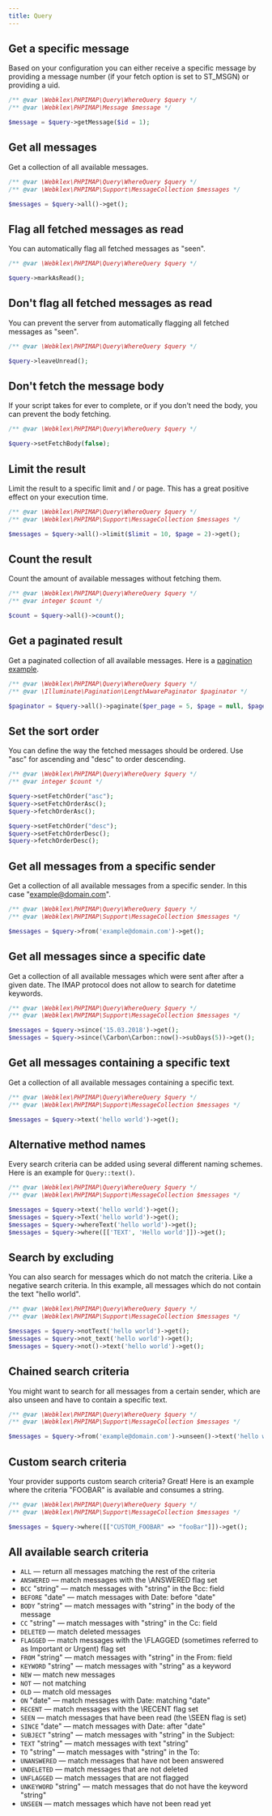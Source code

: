 ```yaml
---
title: Query
---
```


## Get a specific message
Based on your configuration you can either receive a specific message by providing a message number (if your fetch
option is set to ST_MSGN) or providing a uid.

```php
/** @var \Webklex\PHPIMAP\Query\WhereQuery $query */
/** @var \Webklex\PHPIMAP\Message $message */

$message = $query->getMessage($id = 1);
```


## Get all messages
Get a collection of all available messages.

```php
/** @var \Webklex\PHPIMAP\Query\WhereQuery $query */
/** @var \Webklex\PHPIMAP\Support\MessageCollection $messages */

$messages = $query->all()->get();
```


## Flag all fetched messages as read
You can automatically flag all fetched messages as "seen".

```php
/** @var \Webklex\PHPIMAP\Query\WhereQuery $query */

$query->markAsRead();
```


## Don't flag all fetched messages as read
You can prevent the server from automatically flagging all fetched messages as "seen".

```php
/** @var \Webklex\PHPIMAP\Query\WhereQuery $query */

$query->leaveUnread();
```


## Don't fetch the message body
If your script takes for ever to complete, or if you don't need the body, you can prevent the body fetching.

```php
/** @var \Webklex\PHPIMAP\Query\WhereQuery $query */

$query->setFetchBody(false);
```


## Limit the result
Limit the result to a specific limit and / or page. This has a great positive effect on your execution time.

```php
/** @var \Webklex\PHPIMAP\Query\WhereQuery $query */
/** @var \Webklex\PHPIMAP\Support\MessageCollection $messages */

$messages = $query->all()->limit($limit = 10, $page = 2)->get();
```


## Count the result
Count the amount of available messages without fetching them.

```php
/** @var \Webklex\PHPIMAP\Query\WhereQuery $query */
/** @var integer $count */

$count = $query->all()->count();
```

## Get a paginated result
Get a paginated collection of all available messages. Here is a [pagination example](../../examples/pagination).

```php
/** @var \Webklex\PHPIMAP\Query\WhereQuery $query */
/** @var \Illuminate\Pagination\LengthAwarePaginator $paginator */

$paginator = $query->all()->paginate($per_page = 5, $page = null, $page_name = 'imap_page');
```


## Set the sort order
You can define the way the fetched messages should be ordered. Use "asc" for ascending and "desc" to order descending.

```php
/** @var \Webklex\PHPIMAP\Query\WhereQuery $query */
/** @var integer $count */

$query->setFetchOrder("asc");
$query->setFetchOrderAsc();
$query->fetchOrderAsc();

$query->setFetchOrder("desc");
$query->setFetchOrderDesc();
$query->fetchOrderDesc();
```


## Get all messages from a specific sender
Get a collection of all available messages from a specific sender. In this case "example@domain.com".

```php
/** @var \Webklex\PHPIMAP\Query\WhereQuery $query */
/** @var \Webklex\PHPIMAP\Support\MessageCollection $messages */

$messages = $query->from('example@domain.com')->get();
```

## Get all messages since a specific date
Get a collection of all available messages which were sent after after a given date. The IMAP protocol does not allow to
search for datetime keywords.

```php
/** @var \Webklex\PHPIMAP\Query\WhereQuery $query */
/** @var \Webklex\PHPIMAP\Support\MessageCollection $messages */

$messages = $query->since('15.03.2018')->get();
$messages = $query->since(\Carbon\Carbon::now()->subDays(5))->get();
```

## Get all messages containing a specific text
Get a collection of all available messages containing a specific text.

```php
/** @var \Webklex\PHPIMAP\Query\WhereQuery $query */
/** @var \Webklex\PHPIMAP\Support\MessageCollection $messages */

$messages = $query->text('hello world')->get();
```


## Alternative method names
Every search criteria can be added using several different naming schemes. Here is an example for `Query::text()`.

```php
/** @var \Webklex\PHPIMAP\Query\WhereQuery $query */
/** @var \Webklex\PHPIMAP\Support\MessageCollection $messages */

$messages = $query->text('hello world')->get();
$messages = $query->Text('hello world')->get();
$messages = $query->whereText('hello world')->get();
$messages = $query->where([['TEXT', 'Hello world']])->get();
```


## Search by excluding
You can also search for messages which do not match the criteria. Like a negative search criteria.
In this example, all messages which do not contain the text "hello world".

```php
/** @var \Webklex\PHPIMAP\Query\WhereQuery $query */
/** @var \Webklex\PHPIMAP\Support\MessageCollection $messages */

$messages = $query->notText('hello world')->get();
$messages = $query->not_text('hello world')->get();
$messages = $query->not()->text('hello world')->get();
```


## Chained search criteria
You might want to search for all messages from a certain sender, which are also unseen and have to contain a specific text.

```php
/** @var \Webklex\PHPIMAP\Query\WhereQuery $query */
/** @var \Webklex\PHPIMAP\Support\MessageCollection $messages */

$messages = $query->from('example@domain.com')->unseen()->text('hello world')->get();
```


## Custom search criteria
Your provider supports custom search criteria? Great! Here is an example where the criteria "FOOBAR" is available and
consumes a string.

```php
/** @var \Webklex\PHPIMAP\Query\WhereQuery $query */
/** @var \Webklex\PHPIMAP\Support\MessageCollection $messages */

$messages = $query->where([["CUSTOM_FOOBAR" => "fooBar"]])->get();
```


## All available search criteria
- `ALL` — return all messages matching the rest of the criteria
- `ANSWERED` — match messages with the \ANSWERED flag set
- `BCC` "string" — match messages with "string" in the Bcc: field
- `BEFORE` "date" — match messages with Date: before "date"
- `BODY` "string" — match messages with "string" in the body of the message
- `CC` "string" — match messages with "string" in the Cc: field
- `DELETED` — match deleted messages
- `FLAGGED` — match messages with the \FLAGGED (sometimes referred to as Important or Urgent) flag set
- `FROM` "string" — match messages with "string" in the From: field
- `KEYWORD` "string" — match messages with "string" as a keyword
- `NEW` — match new messages
- `NOT` — not matching
- `OLD` — match old messages
- `ON` "date" — match messages with Date: matching "date"
- `RECENT` — match messages with the \RECENT flag set
- `SEEN` — match messages that have been read (the \SEEN flag is set)
- `SINCE` "date" — match messages with Date: after "date"
- `SUBJECT` "string" — match messages with "string" in the Subject:
- `TEXT` "string" — match messages with text "string"
- `TO` "string" — match messages with "string" in the To:
- `UNANSWERED` — match messages that have not been answered
- `UNDELETED` — match messages that are not deleted
- `UNFLAGGED` — match messages that are not flagged
- `UNKEYWORD` "string" — match messages that do not have the keyword "string"
- `UNSEEN` — match messages which have not been read yet
